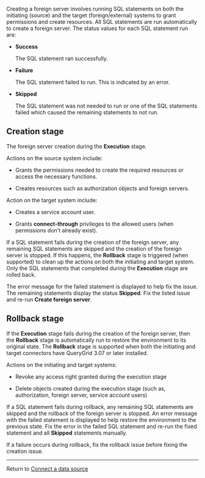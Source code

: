 Creating a foreign server involves running SQL statements on both the initiating (source) and the target (foreign/external) systems to grant permissions and create resources. All SQL statements are run automatically to create a foreign server. The status values for each SQL statement run are:

-   **Success**

    The SQL statement ran successfully.


-   **Failure**

    The SQL statement failed to run. This is indicated by an error.


-   **Skipped**

    The SQL statement was not needed to run or one of the SQL statements failed which caused the remaining statements to not run.


## Creation stage


The foreign server creation during the **Execution** stage.

Actions on the source system include:

-   Grants the permissions needed to create the required resources or access the necessary functions.


-   Creates resources such as authorization objects and foreign servers.


Action on the target system include:

-   Creates a service account user.


-   Grants **connect-through** privileges to the allowed users (when permissions don't already exist).


If a SQL statement fails during the creation of the foreign server, any remaining SQL statements are skipped and the creation of the foreign server is stopped. If this happens, the **Rollback** stage is triggered (when supported) to clean up the actions on both the initiating and target system. Only the SQL statements that completed during the **Execution** stage are rolled back.

The error message for the failed statement is displayed to help fix the issue. The remaining statements display the status **Skipped**. Fix the listed issue and re-run **Create foreign server**.

## Rollback stage


If the **Execution** stage fails during the creation of the foreign server, then the **Rollback** stage is automatically run to restore the environment to its original state. The **Rollback** stage is supported when both the initiating and target connectors have QueryGrid 3.07 or later installed.

Actions on the initiating and target systems:

-   Revoke any access right granted during the execution stage


-   Delete objects created during the execution stage (such as, authorization, foreign server, service account users)


If a SQL statement fails during rollback, any remaining SQL statements are skipped and the rollback of the foreign server is stopped. An error message with the failed statement is displayed to help restore the environment to the previous state. Fix the error in the failed SQL statement and re-run the fixed statement and all **Skipped** statements manually.

If a failure occurs during rollback, fix the rollback issue before fixing the creation issue.

---

Return to [Connect a data source](znp1640282079399.md)

